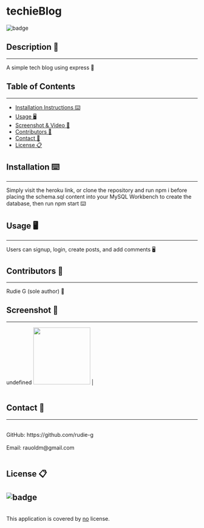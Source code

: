 # techieBlog
![badge](https://img.shields.io/badge/license-Open-blue)<br />


## Description 📝 
---
A simple tech blog using express 📝


## Table of Contents  
---
- [Installation Instructions ⌨️](#installation-⌨️)
- [Usage 🖥️](#usage-🖥️)
- [Screenshot & Video 📸](#screenshot--video-📸-click-on-screenshot-to-see-video)
- [Contributors 📜](#contributors-📜)
- [Contact 📠](#contact-📠)
- [License 📋](#license-📋)

## Installation ⌨️ 
---
Simply visit the heroku link, or clone the repository and run npm i before placing the schema.sql content into your MySQL Workbench to create the database, then run npm start ⌨️
  
## Usage 🖥️ 
---
Users can signup, login, create posts, and add comments 🖥️
  
## Contributors 📜 
---
Rudie G (sole author) 📜
  
## Screenshot 📸 
---
undefined
<img alt="" src="" width="150" height="150"> |
<br />
<br />

## Contact 📠 
---
<br />
GitHub: https://github.com/rudie-g
<br />
<br />
Email: rauoldm@gmail.com
<br />
<br />

## License 📋
![badge](https://img.shields.io/badge/license-Open-blue)
---
<br />
This application is covered by <a href=""> no</a> license.
